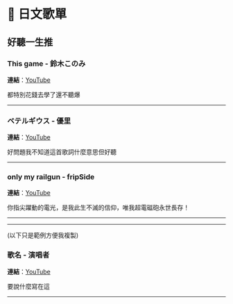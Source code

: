 # 🎵 日文歌單

## 好聽一生推

### This game - 鈴木このみ

**連結**：[YouTube](https://www.youtube.com/watch?v=FghoeusbkUk)

都特別花錢去學了還不聽爆

---

### ベテルギウス - 優里

**連結**：[YouTube](https://www.youtube.com/watch?v=cbqvxDTLMps)

好問題我不知道這首歌詞什麼意思但好聽

---

### only my railgun - fripSide

**連結**：[YouTube](https://www.youtube.com/watch?v=ZhIxg6_Femo)

你指尖躍動的電光，是我此生不滅的信仰，唯我超電磁砲永世長存！

---

---

(以下只是範例方便我複製)

### 歌名 - 演唱者

**連結**：[YouTube](連結)

要說什麼寫在這

---
